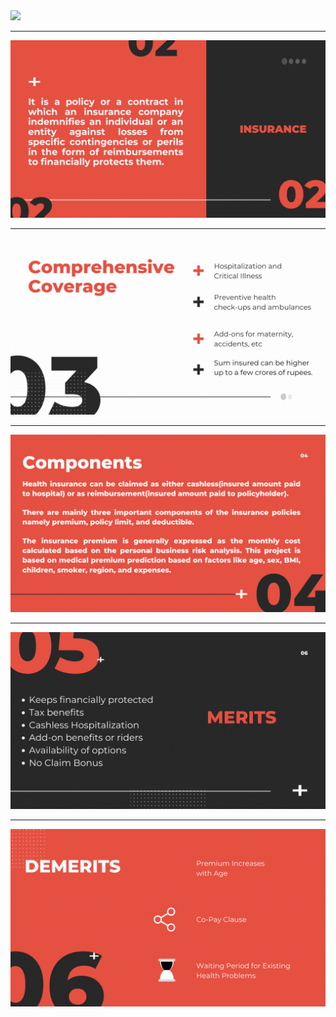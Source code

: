 <img src="https://github.com/shahkv95/healthurance-prems/blob/main/imgs/01-healthurance.gif">

<hr>

<img src="https://github.com/shahkv95/healthurance-prems/blob/main/imgs/2-intro.gif">

<hr>

<img src="https://github.com/shahkv95/healthurance-prems/blob/main/imgs/3-coverage.gif">

<hr>

<img src="https://github.com/shahkv95/healthurance-prems/blob/main/imgs/4-components.gif">

<hr>

<img src="https://github.com/shahkv95/healthurance-prems/blob/main/imgs/5-merits.gif">

<hr>

<img src="https://github.com/shahkv95/healthurance-prems/blob/main/imgs/6-demerits.gif">

